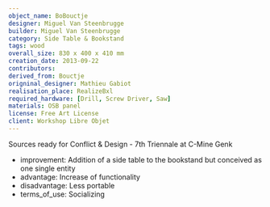 ```yaml
---
object_name: BoBouctje
designer: Miguel Van Steenbrugge
builder: Miguel Van Steenbrugge
category: Side Table & Bookstand
tags: wood
overall_size: 830 x 400 x 410 mm
creation_date: 2013-09-22
contributors:
derived_from: Bouctje
origninal_designer: Mathieu Gabiot
realisation_place: RealizeBxl
required_hardware: [Drill, Screw Driver, Saw]
materials: OSB panel
license: Free Art License
client: Workshop Libre Objet
---
```

Sources ready for Conflict & Design - 7th Triennale at C-Mine Genk

- improvement: Addition of a side table to the bookstand but conceived as one single entity
- advantage: Increase of functionality
- disadvantage: Less portable
- terms_of_use: Socializing
